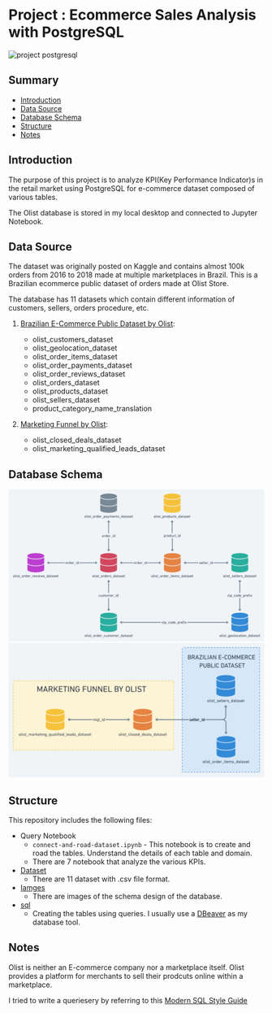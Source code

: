 # Project : Ecommerce Sales Analysis with PostgreSQL
![project postgresql](https://img.shields.io/badge/project-postgresql-brightgreen)

## Summary
* [Introduction](#introduction)
* [Data Source](#data-source)
* [Database Schema](#database-schema)
* [Structure](#structure)
* [Notes](#notes)

## Introduction

The purpose of this project is to analyze KPI(Key Performance Indicator)s in the retail market using PostgreSQL for e-commerce dataset composed of various tables.

The Olist database is stored in my local desktop and connected to Jupyter Notebook.

## Data Source

The dataset was originally posted on Kaggle and contains almost 100k orders from 2016 to 2018 made at multiple marketplaces in Brazil. This is a Brazilian ecommerce public dataset of orders made at Olist Store.

The database has 11 datasets which contain different information of customers, sellers, orders procedure, etc.

1. [Brazilian E-Commerce Public Dataset by Olist](https://www.kaggle.com/datasets/olistbr/brazilian-ecommerce):

    - olist_customers_dataset
    - olist_geolocation_dataset
    - olist_order_items_dataset
    - olist_order_payments_dataset
    - olist_order_reviews_dataset
    - olist_orders_dataset
    - olist_products_dataset
    - olist_sellers_dataset
    - product_category_name_translation

2. [Marketing Funnel by Olist](https://www.kaggle.com/datasets/olistbr/marketing-funnel-olist):

    - olist_closed_deals_dataset
    - olist_marketing_qualified_leads_dataset

## Database Schema
![schema_01](Images/schema_01.png)
![schema_02](Images/schema_02.png)

## Structure

This repository includes the following files:

- Query Notebook
    - `connect-and-road-dataset.ipynb` - This notebook is to create and road the tables. Understand the details of each table and domain.
    - There are 7 notebook that analyze the various KPIs.
- [Dataset](Dataset/)
    - There are 11 dataset with .csv file format.
- [Iamges](Images/)
    - There are images of the schema design of the database.
- [sql](sql/)
    - Creating the tables using queries. I usually use a [DBeaver](https://dbeaver.io/) as my database tool.

## Notes

Olist is neither an E-commerce company nor a marketplace itself. Olist provides a platform for merchants to sell their prodcuts online within a marketplace.

I tried to write a queriesery by referring to this [Modern SQL Style Guide](https://gist.github.com/mattmc3/38a85e6a4ca1093816c08d4815fbebfb)
